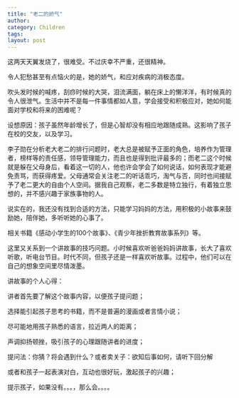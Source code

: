 ```yaml
---
title: "老二的娇气"
author:
category: Children
tags: 
layout: post
---
```

这两天天翼发烧了，很难受。不过庆幸不严重，还很精神。

令人犯愁甚至有点恼火的是，她的娇气，和应对疾病的消极态度。

吹头发时候的喊疼，刮痧时候的大哭，泪流满面，躺在床上的懒洋洋，有时候真的令人很泄气。生活中并不是每一件事情都如人意，学会接受和积极应对，她如何能面对学校和将来的困难呢？

设想原因：孩子虽然年龄增长了，但是心智却没有相应地跟随成熟。这影响了孩子在校的交友，以及学习。

李子勋在分析老大老二的排行问题时，老大总是被赋予正面的角色，培养作为管理者，榜样等的责任感，领导管理能力，而且也是得到批评最多的；而老二这个时候就是躲在父母身后，看着这一切的人，他也许会学会了如何说话，如何表现才能避免责骂，而获得疼爱。父母通常会关注老二的听话乖巧，淘气与否，同时也间接赋予了老二更大的自由个人空间。据我自己观察，老二多数是特立独行，有着独立思想的，并不感兴趣于家族事物的人。

说实在的，我还没有找到合适的方法，只能学习妈妈的方法，用积极的小故事来鼓励她，陪伴她，多听听她的心事了。

相关书籍《感动小学生的100个故事》、《青少年挫折教育故事系列》等。

这里又关系到一个讲故事的技巧问题。小时候喜欢听爸爸妈妈讲故事，长大了喜欢听歌，听电台节目。时代不同，但孩子还是一样喜欢听故事。过程中，他们可以在自己的想象空间里尽情泼墨。

讲故事的个人心得：

讲者首先要了解这个故事内容，以便孩子提问题；

选择能引起孩子思考的书籍，而不是普遍的漫画或者言情小说；

尽可能地用孩子熟悉的语言，拉近两人的距离；

声调抑扬顿挫，吸引孩子的心理跟随讲者的进度；

提问法：你猜？将会遇到什么？或者卖关子：欲知后事如何，请听下回分解

或者和孩子一起表演对白，互动也很好玩，激起孩子的兴趣；

提示孩子，如果没有。。。，那么会。。。。

